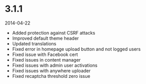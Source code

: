 # 3.1.1

2014-04-22

- Added protection against CSRF attacks 
- Improved default theme header
- Updated translations
- Fixed error in homepage upload button and not logged users
- Fixed issue with Facebook cert
- Fixed issues in content manager
- Fixed issues with admin user activations
- Fixed issues with anywhere uploader
- Fixed recaptcha threshold zero issue
